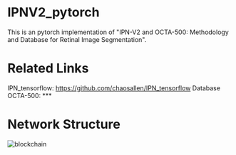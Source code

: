# IPNV2_pytorch
This is an pytorch implementation of "IPN-V2 and OCTA-500: Methodology and Database for Retinal Image Segmentation". 
# Related Links
IPN_tensorflow: https://github.com/chaosallen/IPN_tensorflow
Database OCTA-500: ***
# Network Structure
![blockchain](https://github.com/chaosallen/IPNV2_pytorch/blob/master/IPNV2.jpg)
